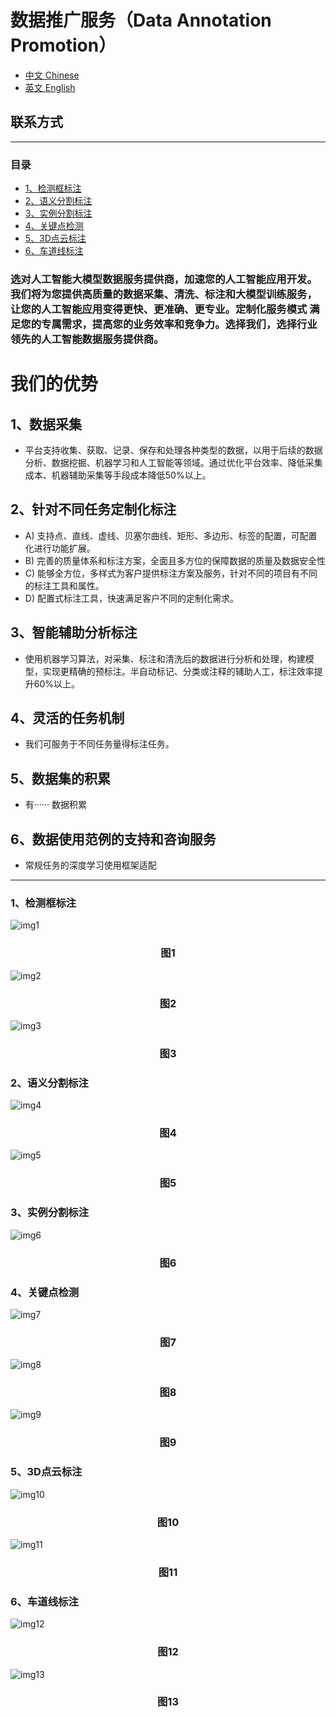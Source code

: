# 数据推广服务（Data Annotation Promotion）

* [中文 Chinese]()
* [英文 English](/English/English.md)

## 联系方式

---
### 目录

  - [1、检测框标注](#1a)
  - [2、语义分割标注](#2a)
  - [3、实例分割标注](#3a)
  - [4、关键点检测](#4a)
  - [5、3D点云标注](#5a)
  - [6、车道线标注](#6a)


### 选对人工智能大模型数据服务提供商，加速您的人工智能应用开发。我们将为您提供高质量的数据采集、清洗、标注和大模型训练服务，让您的人工智能应用变得更快、更准确、更专业。定制化服务模式 满足您的专属需求，提高您的业务效率和竞争力。选择我们，选择行业领先的人工智能数据服务提供商。

# 我们的优势

## 1、数据采集
* 平台支持收集、获取、记录、保存和处理各种类型的数据，以用于后续的数据分析、数据挖掘、机器学习和人工智能等领域。通过优化平台效率、降低采集成本、机器辅助采集等手段成本降低50%以上。

## 2、针对不同任务定制化标注
* A) 支持点、直线、虚线、贝塞尔曲线、矩形、多边形、标签的配置，可配置化进行功能扩展。
* B) 完善的质量体系和标注方案，全面且多方位的保障数据的质量及数据安全性
* C) 能够全方位，多样式为客户提供标注方案及服务，针对不同的项目有不同的标注工具和属性。
* D) 配置式标注工具，快速满足客户不同的定制化需求。

## 3、智能辅助分析标注
* 使用机器学习算法，对采集、标注和清洗后的数据进行分析和处理，构建模型，实现更精确的预标注。半自动标记、分类或注释的辅助人工，标注效率提升60%以上。

## 4、灵活的任务机制
* 我们可服务于不同任务量得标注任务。

## 5、数据集的积累
* 有······ 数据积累

## 6、数据使用范例的支持和咨询服务
* 常规任务的深度学习使用框架适配

---

<p id="1a"></p>    

### 1、检测框标注
![img1](samples/det1.png)    

### <center>图1</center>

![img2](samples/det2.png)    

### <center>图2</center>

![img3](samples/det3.png)

### <center>图3</center>

<p id="2a"></p>   

### 2、语义分割标注

![img4](samples/seg1.png)

### <center>图4</center>

![img5](samples/seg2.png)

### <center>图5</center>

<p id="3a"></p>    

### 3、实例分割标注

![img6](samples/2.png)

### <center>图6</center>

<p id="4a"></p>    

### 4、关键点检测

![img7](samples/kpt2.png)

### <center>图7</center>

![img8](samples/kpt3.png)

### <center>图8</center>

![img9](samples/kpt4.png)

### <center>图9</center>

<p id="5a"></p>    

### 5、3D点云标注

![img10](samples/cd1.png)

### <center>图10</center>

![img11](samples/cd2.png)

### <center>图11</center>

<p id="6a"></p>    

### 6、车道线标注

![img12](samples/car1.png)

### <center>图12</center>

![img13](samples/car2.png)

### <center>图13</center>
